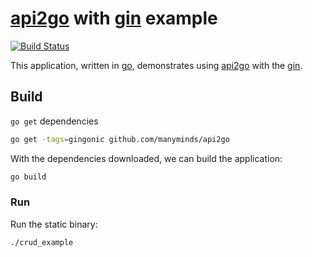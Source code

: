 # [api2go] with [gin] example
[![Build Status](https://travis-ci.org/LewisWatson/api2go-with-gin-example.svg?branch=master)](https://travis-ci.org/LewisWatson/api2go-with-gin-example)

This application, written in [go], demonstrates using [api2go] with the [gin].

## Build

`go get` dependencies

```bash
go get -tags=gingonic github.com/manyminds/api2go
```

With the dependencies downloaded, we can build the application:

```bash
go build
```

### Run

Run the static binary:

```bash
./crud_example
```

[go]: https://golang.org/ "The Go Programming Language"
[api2go]: https://github.com/manyminds/api2go "JSONAPI.org Implementation for Go"
[gin]: https://github.com/gin-gonic/gin "HTTP web framework written in Go"
[dep]: https://github.com/golang/dep "Go dependency management tool"